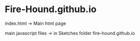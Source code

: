 # Fire-Hound.github.io
index.html -> Main html page 

main javascript files -> in Sketches folder
fire-hound.github.io
